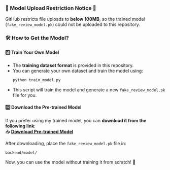 ### **🚨 Model Upload Restriction Notice 🚨**  

GitHub restricts file uploads to **below 100MB**, so the trained model (`fake_review_model.pk`) could not be uploaded to this repository.  

### **🛠 How to Get the Model?**  

#### **1️⃣ Train Your Own Model**  
- The **training dataset format** is provided in this repository.  
- You can generate your own dataset and train the model using:  
  ```sh
  python train_model.py
  ```
- This script will train the model and generate a new `fake_review_model.pk` file for you.  

#### **2️⃣ Download the Pre-trained Model**  
If you prefer using my trained model, you can **download it from the following link**:  
📥 **[Download Pre-trained Model](https://drive.google.com/drive/folders/1GHUwUf4GvInUNCUUbtCsggsqxara3Z9I?usp=sharing)**  

After downloading, place the `fake_review_model.pk` file in:  
```
backend/model/
```  
Now, you can use the model without training it from scratch! 🚀
